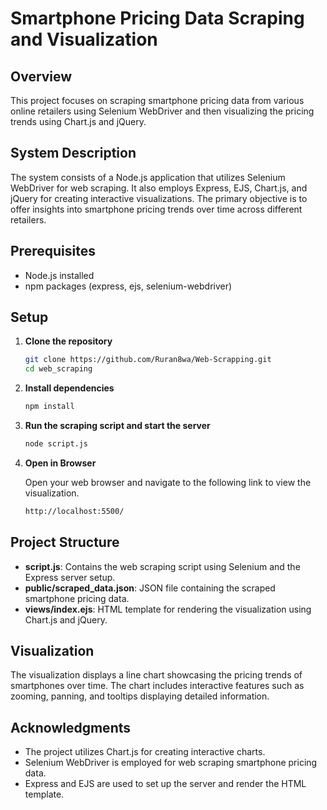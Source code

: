 # Smartphone Pricing Data Scraping and Visualization

## Overview

This project focuses on scraping smartphone pricing data from various online retailers using Selenium WebDriver and then visualizing the pricing trends using Chart.js and jQuery.

## System Description

The system consists of a Node.js application that utilizes Selenium WebDriver for web scraping. It also employs Express, EJS, Chart.js, and jQuery for creating interactive visualizations. The primary objective is to offer insights into smartphone pricing trends over time across different retailers.

## Prerequisites

- Node.js installed
- npm packages (express, ejs, selenium-webdriver)

## Setup

1. **Clone the repository**

   ```bash 
   git clone https://github.com/Ruran8wa/Web-Scrapping.git
   cd web_scraping
   ```

2. **Install dependencies**

	```bash
	npm install
	```

3. **Run the scraping script and start the server**

	```bash
	node script.js
	```

4. **Open in Browser**

	Open your web browser and navigate to the following link to view the visualization.

	```bash
	http://localhost:5500/
	```

## Project Structure

- **script.js**: Contains the web scraping script using Selenium and the Express server setup.
- **public/scraped_data.json**: JSON file containing the scraped smartphone pricing data.
- **views/index.ejs**: HTML template for rendering the visualization using Chart.js and jQuery.

## Visualization

The visualization displays a line chart showcasing the pricing trends of smartphones over time. The chart includes interactive features such as zooming, panning, and tooltips displaying detailed information.

## Acknowledgments

- The project utilizes Chart.js for creating interactive charts.
- Selenium WebDriver is employed for web scraping smartphone pricing data.
- Express and EJS are used to set up the server and render the HTML template.